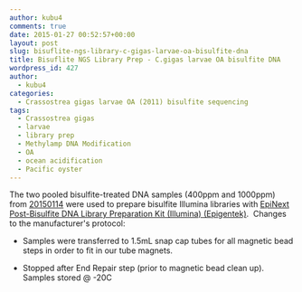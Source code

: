 ```yaml
---
author: kubu4
comments: true
date: 2015-01-27 00:52:57+00:00
layout: post
slug: bisuflite-ngs-library-c-gigas-larvae-oa-bisulfite-dna
title: Bisuflite NGS Library Prep - C.gigas larvae OA bisulfite DNA
wordpress_id: 427
author:
  - kubu4
categories:
  - Crassostrea gigas larvae OA (2011) bisulfite sequencing
tags:
  - Crassostrea gigas
  - larvae
  - library prep
  - Methylamp DNA Modification
  - OA
  - ocean acidification
  - Pacific oyster
---
```


The two pooled bisulfite-treated DNA samples (400ppm and 1000ppm) from [20150114](http://onsnetwork.org/kubu4/2015/01/14/dna-bisulfite-conversion-c-gigas-larvae-oa-sheared-dna/) were used to prepare bisulfite Illumina libraries with [EpiNext Post-Bisulfite DNA Library Preparation Kit (Illumina) (Epigentek)](https://github.com/sr320/LabDocs/blob/master/protocols/Commercial_Protocols/Epigentek_PostBisulfiteIlluminaLibraryPrep_P-1055.pdf).  Changes to the manufacturer's protocol:




    
  * Samples were transferred to 1.5mL snap cap tubes for all magnetic bead steps in order to fit in our tube magnets.

    
  * Stopped after End Repair step (prior to magnetic bead clean up).  Samples stored @ -20C


